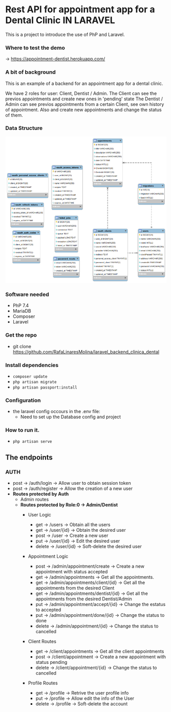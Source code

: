 # Rest API for appointment app for a Dental Clinic IN LARAVEL

This is a project to introduce the use of PhP and Laravel.

### Where to test the demo
-> https://appointment-dentist.herokuapp.com/

### A bit of background
This is an example of a backend for an appointment app for a dental clinic.

We have 2 roles for user: Client, Dentist / Admin.
The Client can see the previos appointments and create new ones in 'pending' state
The Dentist / Admin can see previos appointments from a certain Client, see own history of appointment. Also and create new appointments and change the status of them.

### Data Structure

![alt text](er.png)

### Software needed
- PhP 7.4
- MariaDB
- Composer
- Laravel

### Get the repo
- git clone https://github.com/RafaLinaresMolina/laravel_backend_clinica_dental

### Install dependencies
- ```composer update```
- ```php artisan migrate```
- ```php artisan passport:install```

### Configuration 

- the laravel config occours in the .env file:
  - Need to set up the Database config and project

### How to run it.
- ```php artisan serve```

## The endpoints

### AUTH 
- post -> /auth/login -> Allow user to obtain session token
- post -> /auth/register -> Allow the creation of a new user
- **Routes protected by Auth**
  - Admin routes
  - **Routes protected by Role:0 -> Admin/Dentist**
    - User Logic
      - get -> /users -> Obtain all the users
      - get -> /user/{id} -> Obtain the desired user
      - post -> /user -> Create a new user 
      - put -> /user/{id} -> Edit the desired user
      - delete -> /user/{id} -> Soft-delete the desired user
       
    - Appointment Logic
      - post -> /admin/appointment/create -> Create a new appointment with status accepted
      - get -> /admin/appointments -> Get all the appointments.
      - get -> /admin/appointments/client/{id} -> Get all the appointments from the desired Client
      - get -> /admin/appointments/dentist/{id} -> Get all the appointments from the desired Dentist/Admin
      - put -> /admin/appointment/accept/{id} -> Change the estatus to accepted
      - put -> /admin/appointment/done/{id} -> Change the status to done
      - delete -> /admin/appointment/{id} -> Change the status to cancelled
 
    - Client Routes
      - get -> /client/appointments -> Get all the client appointments
      - post -> /client/appointment -> Create a new appointment with status pending
      - delete -> /client/appointment/{id} -> Change the status to cancelled

    - Profile Routes
      - get -> /profile -> Retrive the user profile info
      - put -> /profile -> Allow edit the info of the User
      - delete -> /profile -> Soft-delete the account
